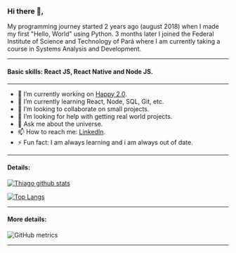### Hi there 👋,

My programming journey started 2 years ago (august 2018) when I made my first "Hello, World" using Python.
3 months later I joined the Federal Institute of Science and Technology of Pará where I am currently taking a course in Systems Analysis and Development.

---

#### Basic skills: React JS, React Native and Node JS.

---

- 🔭 I’m currently working on [Happy 2.0](https://github.com/pgThiago/next-level-week-3.0). 
- 🌱 I’m currently learning React, Node, SQL, Git, etc. 
- 👯 I’m looking to collaborate on small projects. 
- 🤔 I’m looking for help with getting real world projects. 
- 💬 Ask me about the universe.
- 📫 How to reach me: [LinkedIn](https://www.linkedin.com/in/thiago-silva-bb2b67185/).  
- ⚡ Fun fact: I am always learning and i am always out of date. 

---

#### Details:

[![Thiago github stats](https://github-readme-stats.vercel.app/api?username=pgthiago&theme=midnight-purple&include_all_commits=true)](https://github.com/pgthiago)

[![Top Langs](https://github-readme-stats.vercel.app/api/top-langs/?username=pgthiago&layout=compact&theme=midnight-purple)](https://github.com/pgthiago)

---

#### More details:

![GitHub metrics](https://metrics.lecoq.io/pgThiago)

---
